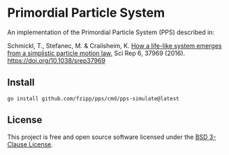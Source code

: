 # Primordial Particle System

An implementation of the Primordial Particle System (PPS) described in:

Schmickl, T., Stefanec, M. & Crailsheim, K.
[How a life-like system emerges from a simplistic particle motion law.](http://www.nature.com/articles/srep37969)
Sci Rep 6, 37969 (2016).
https://doi.org/10.1038/srep37969

## Install

```
go install github.com/fzipp/pps/cmd/pps-simulate@latest
```

## License

This project is free and open source software licensed under the
[BSD 3-Clause License](LICENSE).
